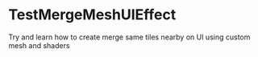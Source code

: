 # TestMergeMeshUIEffect
Try and learn how to create merge same tiles nearby on UI using custom mesh and shaders
